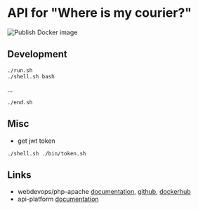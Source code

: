 # API for "Where is my courier?"
![Publish Docker image](https://github.com/wimc-online/api/workflows/Publish%20Docker%20image/badge.svg)

## Development
```shell script
./run.sh
./shell.sh bash
```
...
```shell script
./end.sh
```

## Misc
- get jwt token
```shell script
./shell.sh ./bin/token.sh
```

## Links
- webdevops/php-apache [documentation](https://dockerfile.readthedocs.io/en/latest/content/DockerImages/dockerfiles/php-apache.html), [github](https://github.com/webdevops/Dockerfile), [dockerhub](https://hub.docker.com/r/webdevops/php-apache)
- api-platform [documentation](https://api-platform.com/docs)
